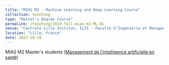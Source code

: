 ```yaml
---
title: "MIAS M2 - Machine Learning and Deep Learning Course"
collection: teaching
type: "Master's Degree Course"
permalink: /teaching/2023-fall-mias-m2-ML-DL
venue: "Centrale Lille Institut, ILIS - Faculté d'Ingénierie et Management de la Santé"
location: "Lille, France"
date: 2023-10-18
---
```


MIAS M2 Master's students (<a href = "https://ilis.univ-lille.fr/toutes-nos-formations/master-ingenierie-de-la-sante/m1-m2-parcours-mias-management-de-lintelligence-artificielle-en-sante">Management de l’intelligence artificielle en santé</a>)
